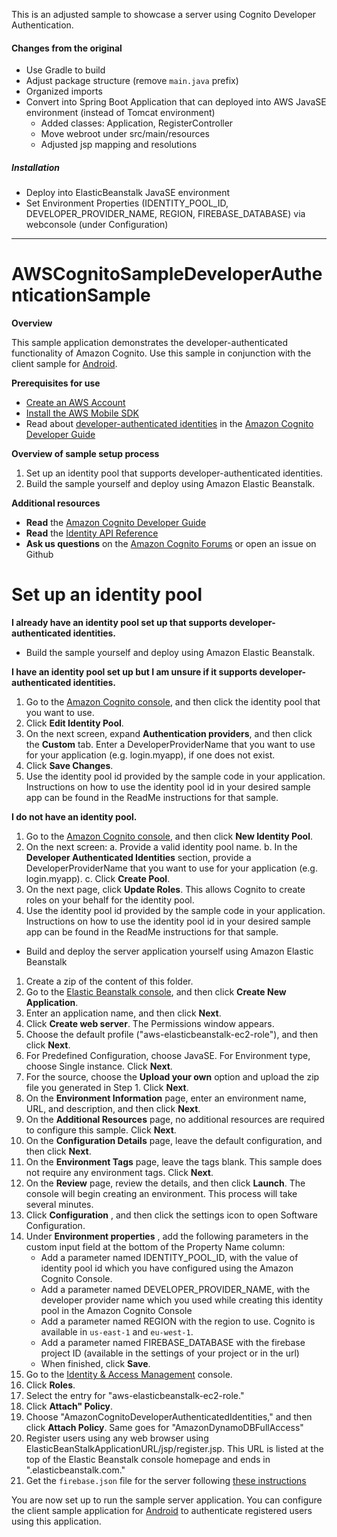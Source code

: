 This is an adjusted sample to showcase a server using Cognito Developer Authentication.

#### Changes from the original

- Use Gradle to build
- Adjust package structure (remove `main.java` prefix)
- Organized imports
- Convert into Spring Boot Application that can deployed into AWS JavaSE environment (instead of Tomcat environment)
    + Added classes: Application, RegisterController
    + Move webroot under src/main/resources
    + Adjusted jsp mapping and resolutions

##### Installation

- Deploy into ElasticBeanstalk JavaSE environment
- Set Environment Properties (IDENTITY_POOL_ID, DEVELOPER_PROVIDER_NAME, REGION, FIREBASE_DATABASE) via webconsole (under Configuration)
______________________________

# AWSCognitoSampleDeveloperAuthenticationSample

**Overview**

This sample application demonstrates the developer-authenticated functionality of Amazon Cognito. Use this sample in conjunction with the client sample for [Android](../client).

**Prerequisites for use**

- [Create an AWS Account](http://aws.amazon.com/)
- [Install the AWS Mobile SDK](http://aws.amazon.com/mobile/sdk/?nc2=h_l3_ms)
- Read about [developer-authenticated identities](http://docs.aws.amazon.com/cognito/devguide/identity/developer-authenticated-identities/) in the [Amazon Cognito Developer Guide](http://docs.aws.amazon.com/cognito/devguide/)

**Overview of sample setup process**

1. Set up an identity pool that supports developer-authenticated identities.
2. Build the sample yourself and deploy using Amazon Elastic Beanstalk.

**Additional resources**

- **Read** the [Amazon Cognito Developer Guide](http://docs.aws.amazon.com/cognito/devguide/)
- **Read** the [Identity API Reference](http://docs.aws.amazon.com/cognitoidentity/latest/APIReference/Welcome.html)
- **Ask us questions** on the [Amazon Cognito Forums](https://forums.aws.amazon.com/forum.jspa?forumID=173) or open an issue on Github

# Set up an identity pool

**I already have an identity pool set up that supports developer-authenticated identities.**

- Build the sample yourself and deploy using Amazon Elastic Beanstalk.

**I have an identity pool set up but I am unsure if it supports developer-authenticated identities.**

1. Go to the [Amazon Cognito console](https://console.aws.amazon.com/cognito), and then click the identity pool that you want to use.
2. Click **Edit Identity Pool**.
3. On the next screen, expand **Authentication providers**, and then click the **Custom** tab. Enter a DeveloperProviderName that you want to use for your application (e.g. login.myapp), if one does not exist.
4. Click **Save Changes**.
5. Use the identity pool id provided by the sample code in your application. Instructions on how to use the identity pool id in your desired sample app can be found in the ReadMe instructions for that sample.

**I do not have an identity pool.**

1. Go to the [Amazon Cognito console](https://console.aws.amazon.com/cognito), and then click **New Identity Pool**.
2. On the next screen:
	a. Provide a valid identity pool name.
	b. In the **Developer Authenticated Identities** section, provide a DeveloperProviderName that you want to use for your application (e.g. login.myapp).
	c. Click **Create Pool**.
4. On the next page, click **Update Roles**. This allows Cognito to create roles on your behalf for the identity pool.
4. Use the identity pool id provided by the sample code in your application. Instructions on how to use the identity pool id in your desired sample app can be found in the ReadMe instructions for that sample.


- Build and deploy the server application yourself using Amazon Elastic Beanstalk

1. Create a zip of the content of this folder.
2. Go to the [Elastic Beanstalk console](https://console.aws.amazon.com/elasticbeanstalk), and then click **Create New Application**.
3. Enter an application name, and then click **Next**.
4. Click **Create web server**. The Permissions window appears.
5. Choose the default profile ("aws-elasticbeanstalk-ec2-role"), and then click **Next**.
6. For Predefined Configuration, choose JavaSE. For Environment type, choose Single instance. Click **Next**.
7. For the source, choose the **Upload your own** option and upload the zip file you generated in Step 1. Click **Next**.
8. On the **Environment Information** page, enter an environment name, URL, and description, and then click **Next**.
9. On the **Additional Resources** page, no additional resources are required to configure this sample. Click **Next**.
10. On the **Configuration Details** page, leave the default configuration, and then click **Next**.
11. On the **Environment Tags** page, leave the tags blank. This sample does not require any environment tags. Click **Next**.
12. On the **Review** page, review the details, and then click **Launch**. The console will begin creating an environment. This process will take several minutes.
13. Click **Configuration** , and then click the settings icon to open Software Configuration.
14. Under **Environment properties** , add the following parameters in the custom input field at the bottom of the Property Name column:
	+ Add a parameter named IDENTITY\_POOL\_ID, with the value of identity pool id which you have configured using the Amazon Cognito Console.
	+ Add a parameter named DEVELOPER\_PROVIDER\_NAME, with the developer provider name which you used while creating this identity pool in the Amazon Cognito Console
	+ Add a parameter named REGION with the region to use. Cognito is available in `us-east-1` and `eu-west-1`.
	+ Add a parameter named FIREBASE\_DATABASE with the firebase project ID (available in the settings of your project or in the url)
	+ When finished, click **Save**.
15. Go to the [Identity & Access Management](https://console.aws.amazon.com/iam/) console.
16. Click **Roles**.
17. Select the entry for "aws-elasticbeanstalk-ec2-role."
18. Click **Attach" Policy**.
19. Choose "AmazonCognitoDeveloperAuthenticatedIdentities," and then click **Attach Policy**. Same goes for "AmazonDynamoDBFullAccess"
20. Register users using any web browser using ElasticBeanStalkApplicationURL/jsp/register.jsp. This URL is listed at the top of the Elastic Beanstalk console homepage and ends in ".elasticbeanstalk.com."
21. Get the `firebase.json` file for the server following [these instructions](https://firebase.google.com/docs/admin/setup)

You are now set up to run the sample server application. You can configure the client sample application for [Android](../client) to authenticate registered users using this application.
